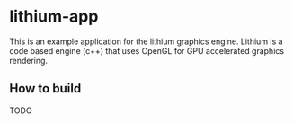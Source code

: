 # lithium-app
This is an example application for the lithium graphics engine. Lithium is a code based engine (c++) that uses OpenGL for GPU accelerated graphics rendering.

## How to build
TODO